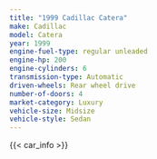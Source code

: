 ```yaml
---
title: "1999 Cadillac Catera"
make: Cadillac
model: Catera
year: 1999
engine-fuel-type: regular unleaded
engine-hp: 200
engine-cylinders: 6
transmission-type: Automatic
driven-wheels: Rear wheel drive
number-of-doors: 4
market-category: Luxury
vehicle-size: Midsize
vehicle-style: Sedan
---
```


{{< car_info >}}
